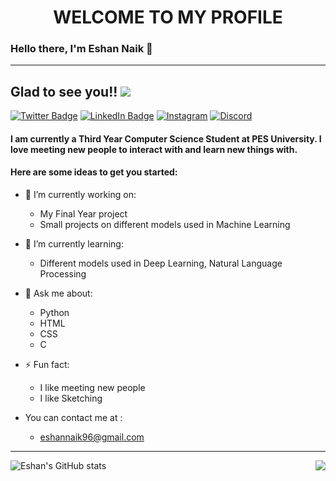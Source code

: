 <h1 align="center" >WELCOME TO MY PROFILE</h1>

### Hello there, I'm Eshan Naik 👋
______________________________________________________________________________________________________________________
## Glad to see you!!  ![](https://komarev.com/ghpvc/?username=eshannaik&label=PROFILE+VIEWS)
[![Twitter Badge](https://img.shields.io/badge/Twitter-Profile-informational?style=flat&logo=twitter&logoColor=white&color=1CA2F1)](https://twitter.com/freesdir)
[![LinkedIn Badge](https://img.shields.io/badge/LinkedIn-Profile-informational?style=flat&logo=linkedin&logoColor=white&color=0D76A8&align)](https://www.linkedin.com/in/eshan-naik-567573197/)
[![Instagram](https://img.shields.io/badge/Instagram-Profile-informational?style=flat&logo=linkedin&logoColor=white&color=0D76A8&align)](https://www.instagram.com/eshan_naik_/)
[![Discord](https://img.shields.io/badge/Discord-Profile-informational?style=flat&logo=linkedin&logoColor=white&color=0D76A8&align)](https://discordapp.com/users/446243528650260482)
#### I am currently a Third Year Computer Science Student at PES University. I love meeting new people to interact with and learn new things with.

#### Here are some ideas to get you started:

- 🔭 I’m currently working on:
     - My Final Year project 
     - Small projects on different models used in Machine Learning
- 🌱 I’m currently learning: 
     - Different models used in Deep Learning, Natural Language Processing
- 💬 Ask me about:
     - Python
     - HTML
     - CSS
     - C
- ⚡ Fun fact: 
     - I like meeting new people 
     - I like Sketching

- You can contact me at : 
     - eshannaik96@gmail.com  
______________________________________________________________________________________________________________________________ 
![Eshan's GitHub stats](https://github-readme-stats.vercel.app/api?username=eshannaik&count_private=true&show_icons=true&theme=dark)     <img align="right" src="https://github-readme-stats.vercel.app/api/top-langs/?username=eshannaik&theme=dark" />
<!--
**eshannaik/eshannaik** is a ✨ _special_ ✨ repository because its `README.md` (this file) appears on your GitHub profile. 
